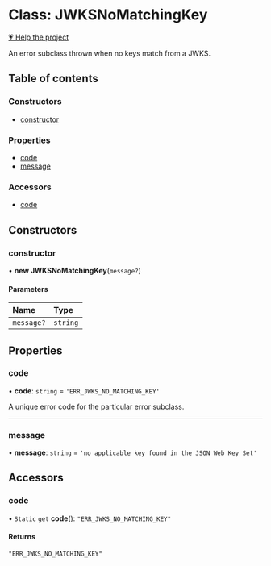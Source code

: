 # Class: JWKSNoMatchingKey

[💗 Help the project](https://github.com/sponsors/panva)

An error subclass thrown when no keys match from a JWKS.

## Table of contents

### Constructors

- [constructor](util_errors.JWKSNoMatchingKey.md#constructor)

### Properties

- [code](util_errors.JWKSNoMatchingKey.md#code)
- [message](util_errors.JWKSNoMatchingKey.md#message)

### Accessors

- [code](util_errors.JWKSNoMatchingKey.md#code-1)

## Constructors

### constructor

• **new JWKSNoMatchingKey**(`message?`)

#### Parameters

| Name | Type |
| :------ | :------ |
| `message?` | `string` |

## Properties

### code

• **code**: `string` = `'ERR_JWKS_NO_MATCHING_KEY'`

A unique error code for the particular error subclass.

___

### message

• **message**: `string` = `'no applicable key found in the JSON Web Key Set'`

## Accessors

### code

• `Static` `get` **code**(): ``"ERR_JWKS_NO_MATCHING_KEY"``

#### Returns

``"ERR_JWKS_NO_MATCHING_KEY"``
